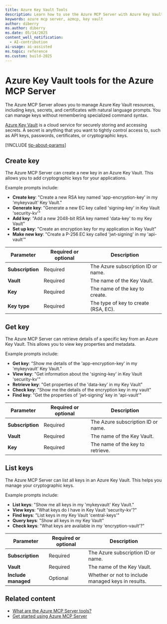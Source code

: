 ```yaml
---
title: Azure Key Vault Tools 
description: Learn how to use the Azure MCP Server with Azure Key Vault keys.
keywords: azure mcp server, azmcp, key vault
author: diberry
ms.author: diberry
ms.date: 05/14/2025
content_well_notification: 
  - AI-contribution
ai-usage: ai-assisted
ms.topic: reference
ms.custom: build-2025
--- 
```

# Azure Key Vault tools for the Azure MCP Server

The Azure MCP Server allows you to manage Azure Key Vault resources, including keys, secrets, and certificates with natural language prompts. You can manage keys without remembering specialized command syntax.

[Azure Key Vault](/azure/key-vault/general/overview) is a cloud service for securely storing and accessing secrets. A secret is anything that you want to tightly control access to, such as API keys, passwords, certificates, or cryptographic keys.

[!INCLUDE [tip-about-params](../includes/tools/parameter-consideration.md)]

## Create key

The Azure MCP Server can create a new key in an Azure Key Vault. This allows you to add cryptographic keys for your applications.

Example prompts include:

- **Create key**: "Create a new RSA key named 'app-encryption-key' in my 'mykeyvault' Key Vault."
- **Generate key**: "Generate a new EC key called 'signing-key' in Key Vault 'security-kv'"
- **Add key**: "Add a new 2048-bit RSA key named 'data-key' to my Key Vault"
- **Set up key**: "Create an encryption key for my application in Key Vault"
- **Make new key**: "Create a P-256 EC key called 'jwt-signing' in my 'api-vault'"

| Parameter | Required or optional | Description |
|-----------|-------------|-------------|
| **Subscription** | Required | The Azure subscription ID or name. |
| **Vault** | Required | The name of the Key Vault. |
| **Key** | Required | The name of the key to create. |
| **Key type** | Required | The type of key to create (RSA, EC). |

## Get key

The Azure MCP Server can retrieve details of a specific key from an Azure Key Vault. This allows you to view key properties and metadata.

Example prompts include:

- **Get key**: "Show me details of the 'app-encryption-key' in my 'mykeyvault' Key Vault."
- **View key**: "Get information about the 'signing-key' in Key Vault 'security-kv'"
- **Retrieve key**: "Get properties of the 'data-key' in my Key Vault"
- **Check key**: "Show me the details of the encryption key in my vault"
- **Find key**: "Get the properties of 'jwt-signing' key in 'api-vault'"

| Parameter | Required or optional | Description |
|-----------|-------------|-------------|
| **Subscription** | Required | The Azure subscription ID or name. |
| **Vault** | Required | The name of the Key Vault. |
| **Key** | Required | The name of the key to retrieve. |

## List keys

The Azure MCP Server can list all keys in an Azure Key Vault. This helps you manage your cryptographic keys.

Example prompts include:

- **List keys**: "Show me all keys in my 'mykeyvault' Key Vault."
- **View keys**: "What keys do I have in Key Vault 'security-kv'?"
- **Find keys**: "List keys in my Key Vault 'central-keys'"
- **Query keys**: "Show all keys in my Key Vault"
- **Check keys**: "What keys are available in my 'encryption-vault'?"

| Parameter | Required or optional | Description |
|-----------|-------------|-------------|
| **Subscription** | Required | The Azure subscription ID or name. |
| **Vault** | Required | The name of the Key Vault. |
| **Include managed** | Optional | Whether or not to include managed keys in results. |

## Related content

- [What are the Azure MCP Server tools?](index.md)
- [Get started using Azure MCP Server](../get-started.md)